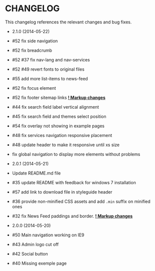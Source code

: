 CHANGELOG
=========

This changelog references the relevant changes and bug fixes.

* 2.1.0 (2014-05-22)
 * #52 fix side navigation
 * #52 fix breadcrumb
 * #52 #37 fix nav-lang and nav-services
 * #52 #49 revert fonts to original files
 * #55 add more list-items to news-feed
 * #52 fix focus element
 * #52 fix footer sitemap links [**! Markup changes**](http://adminch.antistatique.net/navigation_modules_-_footer.html#a-site-map)
 * #44 fix search field label vertical alignment
 * #45 fix search field and themes select position
 * #54 fix overlay not showing in example pages
 * #48 fix services navigation responsive placement
 * #48 update header to make it responsive until xs size
 * fix global navigation to display more elements without problems


* 2.0.1 (2014-05-21)
 * Update README.md file
 * #35 update README with feedback for windows 7 installation
 * #57 add link to download file in styleguide header
 * #36 provide non-minified CSS assets and add `.min` suffix on minified ones
 * #32 fix News Feed paddings and border. [**! Markup changes**](http://adminch.antistatique.net/content_modules_-_teaser.html#b-news)


* 2.0.0 (2014-05-20)
 * #50 Main navigation working on IE9
 * #43 Admin logo cut off
 * #42 Social button
 * #40 Missing exemple page
